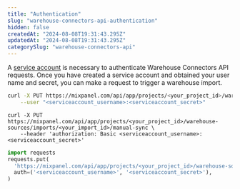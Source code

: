 ```yaml
---
title: "Authentication"
slug: "warehouse-connectors-api-authentication"
hidden: false
createdAt: "2024-08-08T19:31:43.295Z"
updatedAt: "2024-08-08T19:31:43.295Z"
categorySlug: "warehouse-connectors-api"
---
```


A [service account](https://developer.mixpanel.com/reference/service-accounts) is necessary to authenticate Warehouse Connectors API requests. Once you have created a service account and obtained your user name and secret, you can make a request to trigger a warehouse import.

```bash cURL Basic Auth
curl -X PUT https://mixpanel.com/api/app/projects/<your_project_id>/warehouse-sources/imports/<your_import_id>/manual-sync \
	--user "<serviceaccount_username>:<serviceaccount_secret>"
```
```shell cURL Header
curl -X PUT https://mixpanel.com/api/app/projects/<your_project_id>/warehouse-sources/imports/<your_import_id>/manual-sync \
	--header 'authorization: Basic <serviceaccount_username>:<serviceaccount_secret>'
```
```python Python Requests
import requests
requests.put(
  'https://mixpanel.com/api/app/projects/<your_project_id>/warehouse-sources/imports/',
  auth=('<serviceaccount_username>', '<serviceaccount_secret>'),
)
```
